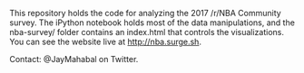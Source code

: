 This repository holds the code for analyzing the 2017 /r/NBA Community survey.
The iPython notebook holds most of the data manipulations, and the nba-survey/ folder contains an index.html that controls the visualizations.
You can see the website live at http://nba.surge.sh.

Contact: @JayMahabal on Twitter. 
